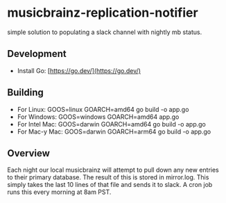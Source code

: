 # musicbrainz-replication-notifier
simple solution to populating a slack channel with nightly mb status.

## Development
* Install Go: [https://go.dev/](https://go.dev/)

## Building
* For Linux: GOOS=linux GOARCH=amd64 go build -o app.go
* For Windows: GOOS=windows GOARCH=amd64 app.go
* For Intel Mac: GOOS=darwin GOARCH=amd64 go build -o app.go
* For Mac-y Mac: GOOS=darwin GOARCH=arm64 go build -o app.go

## Overview
Each night our local musicbrainz will attempt to pull down any new entries to their primary database. The result of this is stored in mirror.log. This simply takes the last 10 lines of that file and sends it to slack. A cron job runs this every morning at 8am PST.
